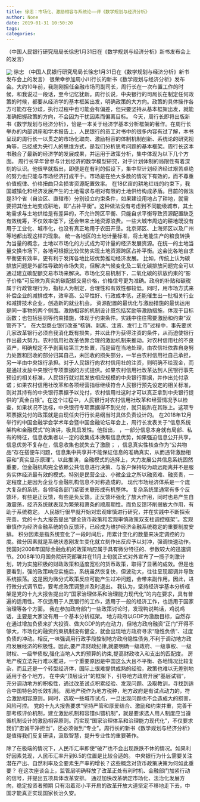 ```yaml
---
title: 徐忠：市场化、激励相容与系统论——评《数学规划与经济分析》
author: None
date: 2019-01-31 10:50:20
tags: 
categories: 
---
```

（中国人民银行研究局局长徐忠1月31日在《数学规划与经济分析》新书发布会上的发言）
<!-- more -->
<img align="center" border="0" src="https://imgcdn.yicai.com/uppics/images/2019/01/94c4e2b83137e729d948ac20d4fbf519.jpg" />
徐忠
（中国人民银行研究局局长徐忠1月31日在《数学规划与经济分析》新书发布会上的发言）
很荣幸参加周小川行长的新书《数学规划与经济分析》发布会。大约10年前，我刚刚担任金融市场司副司长，周行长在一次布置工作的时候，和我说过一段话，至今记忆犹新。周行长说，中央银行的司局长在制定任何政策的时候，都要从经济学的基本框架出发，明确政策的大方向。政策的具体操作各方可能存在分歧，执行过程中也可能会有偏差，但只要坚持从基本框架出发，就能准确把握政策的方向，不会因为干扰因素而偏离目标。
今天，周行长即将出版新书《数学规划与经济分析》，恰是一本关于经济学基本分析框架的著作。在周行长举办的内部讲座和学术报告上，人民银行的员工对书中的很多内容有过了解，本书呈现的周行长一以贯之的市场化取向、激励相容的体制机制创新、系统论的研究视角等，已经成为央行人的思维方式，是我们分析思考问题的基本框架。周行长这本书融合了最新的经济学的发展成果，并运用于政策分析，集中体现为以下几个方面。
周行长早年曾参与计划经济的数学模型研究，对于计划体制的局限性有着深刻的认识。他很早就指出，即便是在有利的假设下，集中型计划经济经过艰苦卓绝的努力也只能与市场经济打成平手。市场是在绝大多数的情况下有效的，而不尊重价值规律、价格扭曲只会损害资源配置效率。
在18亿亩的耕地红线的约束下，我国城镇化和经济发展产生的土地需求与相对有限的土地供给构成矛盾。目前的做法是31个省（自治区、直辖市）分别设立约束条件，如果建设用地占了耕地，就需要把其他土地变成耕地，即“占补平衡”。这种做法没有考虑到不同能级城市，其土地需求与土地供给是有差异的，不允许跨区平衡、只能自求平衡导致资源配置缺乏有效统筹，不仅效率低下，还会带来土地资源浪费。一些大城市周边的耕地既没有用于工业化、城市化，也没有真正地用于农田开垦。北京郊区、上海郊区以及广州等地都出现这样的现象。
统一各地区的土地计量标准，将土地能生产的粮食转换为当量的概念，土地以市场化的方式成为可计量的经济发展资源。在统一的土地当量交换市场下，各地可根据比较优势实现土地资源跨区占补平衡。这会比各地自求平衡更有效率，更有利于发挥各地比较优势推动经济发展。
比如，传统上认为碳排放问题是外部性导致的市场失灵，但解决气候变化及二氧化碳排放问题完全可以通过建立碳配额交易市场来解决。市场化交易机制下，二氧化碳的排放约束的“影子价格”可反映为真实的碳配额交易价格，价格信号更为准确。政府的补贴和碳税属于行政管理行为，指标人为制定，合理性和有效性都较低。同时，用市场方式来补偿企业的减排成本，效率高、公平性好、行政成本低，还能催生出一批相关行业和减排技术企业，创造新的就业机会。
资源配置的最优化与激励措施的最优运用是同一事物的两个侧面。激励相容的机制设计既包括奖励等激励措施，体现于目标函数；也包括惩罚等约束措施，体现于约束条件。实践中往往需要激励和约束“双管齐下”。
在大型商业银行改革“核销、剥离、注资、发行上市”过程中，事先要求几家改革银行必须自我消化既有损失，并以此作为获得注资的条件，从而迫使银行作出最大努力。农村信用社改革依靠合理的激励机制来推动。对农村信用社的不良资产，明确规定不予剥离给第三方处置，而是留在当地处理，由农信社依靠自身努力处置和回收的部分归其自己，未回收的损失部分，一半由农村信用社自己承担，另一半由中央银行承担。对于人民银行向农村信用社的注资，则明确不给现金，而是通过发放中央银行专项票据的方式提供。如果农村信用社改革达到人民银行事先预设的相关标准，人民银行就对其发放相应规模的中央银行票据，并作出兑付承诺；如果农村信用社改革和各项经营指标继续符合人民银行预先设定的相关标准，则对其持有的中央银行票据予以兑付，农村信用社这时才可以真正拿到中央银行提供的“真金白银”。在这个过程中，人民银行对农村信用社改革和经营情况予以检查，如果状况不达标，中央银行专项票据得不到兑付，就只能趴在其账上。这项专项票据兑付的政策就是由现任央行行长易纲当时具体负责设计的。
在2018年12月举行的中国金融学会学术年会暨中国金融论坛年会上，周行长发表关于“信息系统架构和金融模式”的演讲，极具启发性。他指出，
，一部分信息本身就有局部、私有的特征，信息收集者以一定的收集成本换取信息优势，如果强迫信息公开共享，信息优势不复存在，信息收集也就失去了激励；
，信息真实性核查作为“公共物品”存在搭便车问题，信息集中共享并不能保证信息的准确真实，从而违背激励相容和“真实显示原理”。以此推演，金融模式的选择上，大力发展公共信息系统固然重要，但金融机构完全依赖公共信息进行决策、与客户保持较为疏远距离并不是服务实体经济最有效的模式。特别是民营企业、小微企业之所以融资难、融资贵，一定程度上是因为企业与金融机构信息不对称造成的。
现代市场经济体系是一个庞大复杂的系统，各领域各部门紧密关联形成有机整体。
复杂系统里通常有多个反馈环，有些是正反馈，有些是负反馈。正反馈环强化了放大作用，同时也易产生自激震荡，经济系统就表现为繁荣和萧条的顺周期性。而负反馈环削弱放大作用，有助于系统稳定。
人民银行很早就开始对宏观审慎进行研究，并在实践中不断探索完善。党的十九大报告提出“健全货币政策和宏观审慎政策双支柱调控框架”。宏观审慎作为经济金融系统的负反馈环，已经成为维护经济金融系统稳定的重要制度安排。
积分因素是指系统变化了一段时间后，用累计变化的数量来决定调控的力度。微分因素就是系统状态刚发生变化就立刻作出反应予以对冲，强调快速动作。我国对2008年国际金融危机的政策响应属于具有微分特征的、参数较大的迅速调节。2008年10月国务院研究部署并在11月上旬就正式对外宣布了一揽子刺激计划，转为实施积极的财政政策和适度宽松的货币政策，取得了显著的成效。但是也要看到，强的政策响应实施后，系统虽然恢复快，但波动大，往往呈现超调并导致系统振荡。这是因为微分式政策反应可能产生过冲问题，会带来副作用。因此，进行微分式调节后，要考虑政策调整并及时退出。
我认为，坚持经济学基本分析框架是党的十九大报告提出的“国家治理体系和治理能力现代化”的内在要求，具有普遍的适用性。不仅适用于人民银行的工作，适用于一般的经济工作，也适用于国家治理等各个方面。
我在参加政府部门一些政策讨论时，发现鸭说鸭话，鸡说鸡话，主要是大家没有用一个基本分析框架。
地方政府以GDP为激励目标，自然存在通过增加负债来扩大投资、做大GDP的内在动力，但地方政府融资“正门”开得不够大，市场化的融资约束机制没有健全，就会出现地方政府寻求“隐性负债”、过度负债的冲动。相反,一味强调用行政手段控制地方政府隐性债务,不利于调动地方政府发展经济的积极性。因此,要严肃财政纪律,就要明确一级政府、一级事权、一级财权、一级举债权,强化当地人大的预算的约束,提高财政收入和支出的匹配度。
房地产税立法先行难以推进，一个重要原因是中国这么大且不平衡、各地情况比较复杂，而且还是一个转型经济体，国际上很难提供成熟的经验，政策也难以无差别地适用于各个地方。
在中央“顶层设计”的框架下，引导地方政府开展“基层试错”，充分调动地方的积极性，通过改革试点积累经验、发现问题、汲取教训，寻找到适合中国特色的长效机制。
房地产税作为地方税种，地方政府是有试点动力的，符合激励相容原则。同时，选取一些城市试点，一旦出现问题也不会造成大的损害，风险可控。
党的十九大报告要求“坚持严管和厚爱结合、激励和约束并重，完善干部考核评价机制，建立激励机制和容错纠错机制”，就是要求选人用人制度应当遵循机制设计的激励相容原则。而实现“国家治理体系和治理能力现代化”，不仅要求我们“忠诚干净担当”，还必须做到“专业”。周行长的新书《数学规划与经济分析》是值得我们反复研读，汲取智慧，提升专业性的重要著作。
 
 
除了在极端的情况下，人民币汇率即使“破7”也不会出现跌跌不休的情况。如果利好因素兑现，人民币汇率升到6.5的位置是比较合适的。
中央银行为什么需要关注潜在产出、自然利率及全要素生产率的增长？这些概念对货币政策决策为何如此重要？
在这次座谈会上，监管层明确释放了改革正处有利时机、金融部门加紧行动的信号，并提出五项具体改革安排。
通过加快改革确定市场化、法治化发展方向，稳定投资者预期
只有沿着邓小平开启的改革开放大道坚定不移地走下去，中国才能真正实现国家长治久安。
